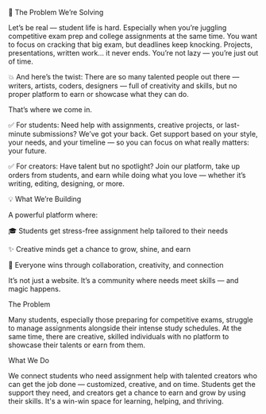 🚀 The Problem We’re Solving

Let’s be real — student life is hard. Especially when you’re juggling competitive exam prep and college assignments at the same time. You want to focus on cracking that big exam, but deadlines keep knocking. Projects, presentations, written work… it never ends. You’re not lazy — you’re just out of time.

💥 And here’s the twist: There are so many talented people out there — writers, artists, coders, designers — full of creativity and skills, but no proper platform to earn or showcase what they can do.

That’s where we come in.

✅ For students: Need help with assignments, creative projects, or last-minute submissions? We’ve got your back. Get support based on your style, your needs, and your timeline — so you can focus on what really matters: your future.

✅ For creators: Have talent but no spotlight? Join our platform, take up orders from students, and earn while doing what you love — whether it’s writing, editing, designing, or more.

💡 What We’re Building

A powerful platform where:

🎓 Students get stress-free assignment help tailored to their needs

✨ Creative minds get a chance to grow, shine, and earn

🤝 Everyone wins through collaboration, creativity, and connection

It’s not just a website. It’s a community where needs meet skills — and magic happens.

The Problem

Many students, especially those preparing for competitive exams, struggle to manage assignments alongside their intense study schedules. At the same time, there are creative, skilled individuals with no platform to showcase their talents or earn from them.

What We Do

We connect students who need assignment help with talented creators who can get the job done — customized, creative, and on time. Students get the support they need, and creators get a chance to earn and grow by using their skills. It's a win-win space for learning, helping, and thriving.
